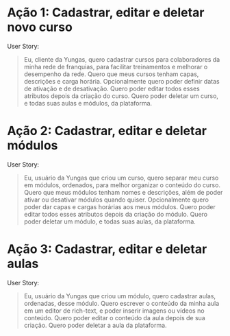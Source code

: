 # Ação 1: Cadastrar, editar e deletar novo curso
User Story:
> Eu, cliente da Yungas, quero cadastrar cursos para colaboradores da minha rede de franquias, para facilitar treinamentos e melhorar o desempenho da rede.
> Quero que meus cursos tenham capas, descrições e carga horária. 
> Opcionalmente quero poder definir datas de ativação e de desativação. 
> Quero poder editar todos esses atributos depois da criação do curso. 
> Quero poder deletar um curso, e todas suas aulas e módulos, da plataforma.

# Ação 2: Cadastrar, editar e deletar módulos
User Story:
> Eu, usuário da Yungas que criou um curso, quero separar meu curso em módulos, ordenados, para melhor organizar o conteúdo do curso.
> Quero que meus módulos tenham nomes e descrições, além de poder ativar ou desativar módulos quando quiser. 
> Opcionalmente quero poder dar capas e cargas horárias aos meus módulos. 
> Quero poder editar todos esses atributos depois da criação do módulo. 
> Quero poder deletar um módulo, e todas suas aulas, da plataforma.

# Ação 3: Cadastrar, editar e deletar aulas
User Story:
> Eu, usuário da Yungas que criou um módulo, quero cadastrar aulas, ordenadas, desse módulo.
> Quero escrever o conteúdo da minha aula em um editor de rich-text, e poder inserir imagens ou vídeos no conteúdo. 
> Quero poder editar o conteúdo da aula depois de sua criação. 
> Quero poder deletar a aula da plataforma.
